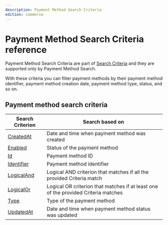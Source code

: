 ```yaml
---
description: Payment Method Search Criteria
edition: commerce
---
```


# Payment Method Search Criteria reference

Payment Method Search Criteria are part of [Search Criteria](search_criteria_reference.md) and they are supported only by Payment Method Search.

With these criteria you can filter payment methods by their payment method identifier, payment method creation date, payment method type, status, and so on.

## Payment method search criteria

|Search Criterion|Search based on|
|-----|-----|
|[CreatedAt](payment_method_createdat_criterion.md)|Date and time when payment method was created|
|[Enabled](payment_method_enabled_criterion.md)|Status of the payment method|
|[Id](payment_method_id_criterion.md)|Payment method ID|
|[Identifier](payment_method_identifier_criterion.md)|Payment method identifier|
|[LogicalAnd](payment_method_logicaland_criterion.md)|Logical AND criterion that matches if all the provided Criteria match|
|[LogicalOr](payment_method_logicalor_criterion.md)|Logical OR criterion that matches if at least one of the provided Criteria matches|
|[Type](payment_method_type_criterion.md)|Type of the payment method|
|[UpdatedAt](payment_method_updatedat_criterion.md)|Date and time when payment method status was updated|
